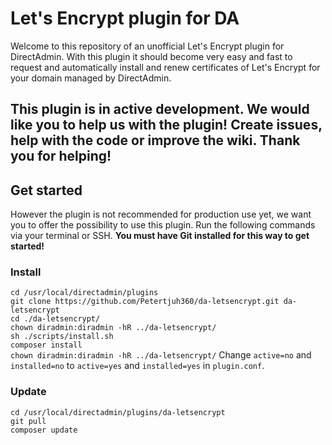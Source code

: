 # Let's Encrypt plugin for DA
Welcome to this repository of an unofficial Let's Encrypt plugin for DirectAdmin. With this plugin it should become very easy and fast to request and automatically install and renew certificates of Let's Encrypt for your domain managed by DirectAdmin.

## This plugin is in active development. We would like you to help us with the plugin! Create issues, help with the code or improve the wiki. Thank you for helping!

## Get started
However the plugin is not recommended for production use yet, we want you to offer the possibility to use this plugin. Run the following commands via your terminal or SSH. **You must have Git installed for this way to get started!**

### Install
`cd /usr/local/directadmin/plugins`  
`git clone https://github.com/Petertjuh360/da-letsencrypt.git da-letsencrypt`  
`cd ./da-letsencrypt/`  
`chown diradmin:diradmin -hR ../da-letsencrypt/`  
`sh ./scripts/install.sh`  
`composer install`  
`chown diradmin:diradmin -hR ../da-letsencrypt/` 
Change `active=no` and `installed=no` to `active=yes` and `installed=yes` in `plugin.conf`.  

### Update
`cd /usr/local/directadmin/plugins/da-letsencrypt`  
`git pull`  
`composer update`  

